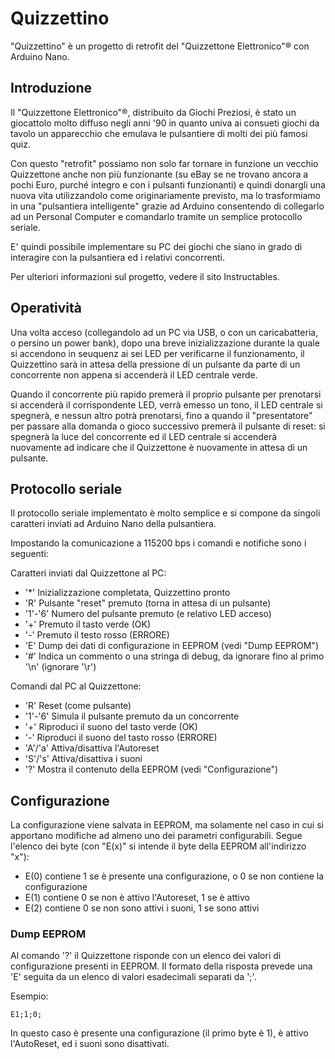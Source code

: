 # Quizzettino
"Quizzettino" è un progetto di retrofit del "Quizzettone Elettronico"® con Arduino Nano.

## Introduzione
Il "Quizzettone Elettronico"®, distribuito da Giochi Preziosi, è stato un giocattolo molto diffuso negli anni '90 in quanto univa ai consueti giochi da tavolo un apparecchio che emulava le pulsantiere di molti dei più famosi quiz.

Con questo "retrofit" possiamo non solo far tornare in funzione un vecchio Quizzettone anche non più funzionante (su eBay se ne trovano ancora a pochi Euro, purché integro e con i pulsanti funzionanti) e quindi donargli una nuova vita utilizzandolo come originariamente previsto, ma lo trasformiamo in una "pulsantiera intelligente" grazie ad Arduino consentendo di collegarlo ad un Personal Computer e comandarlo tramite un semplice protocollo seriale.

E' quindi possibile implementare su PC dei giochi che siano in grado di interagire con la pulsantiera ed i relativi concorrenti.

Per ulteriori informazioni sul progetto, vedere il sito Instructables.

## Operatività

Una volta acceso (collegandolo ad un PC via USB, o con un caricabatteria, o persino un power bank), dopo una breve inizializzazione durante la quale si accendono in seuquenz ai sei LED per verificarne il funzionamento, il Quizzettino sarà in attesa della pressione di un pulsante da parte di un concorrente non appena si accenderà il LED centrale verde.

Quando il concorrente più rapido premerà il proprio pulsante per prenotarsi si accenderà il corrispondente LED, verrà emesso un tono, il LED centrale si spegnerà, e nessun altro potrà prenotarsi, fino a quando il "presentatore" per  passare alla domanda o gioco successivo premerà il pulsante di reset: si spegnerà la luce del concorrente ed il LED centrale si accenderà nuovamente ad indicare che il Quizzettone è nuovamente in attesa di un pulsante.

## Protocollo seriale
Il protocollo seriale implementato è molto semplice e si compone da singoli caratteri inviati ad Arduino Nano della pulsantiera. 

Impostando la comunicazione a 115200 bps i comandi e notifiche sono i seguenti:

Caratteri inviati dal Quizzettone al PC:
- '*' Inizializzazione completata, Quizzettino pronto
- 'R' Pulsante "reset" premuto (torna in attesa di un pulsante)
- '1'-'6' Numero del pulsante premuto (e relativo LED acceso)
- '+' Premuto il tasto verde (OK)
- '-' Premuto il testo rosso (ERRORE)
- 'E' Dump dei dati di configurazione in EEPROM (vedi "Dump EEPROM")
- '#' Indica un commento o una stringa di debug, da ignorare fino al primo '\n' (ignorare '\r')

Comandi dal PC al Quizzettone:
- 'R' Reset (come pulsante)
- '1'-'6' Simula il pulsante premuto da un concorrente
- '+' Riproduci il suono del tasto verde (OK)
- '-' Riproduci il suono del tasto rosso (ERRORE)
- 'A'/'a' Attiva/disattiva l'Autoreset
- 'S'/'s' Attiva/disattiva i suoni
- '?' Mostra il contenuto della EEPROM (vedi "Configurazione")

## Configurazione
La configurazione viene salvata in EEPROM, ma solamente nel caso in cui si apportano modifiche ad almeno uno dei parametri configurabili. Segue l'elenco dei byte (con "E(x)" si intende il byte della EEPROM all'indirizzo "x"):

- E(0) contiene 1 se è presente una configurazione, o 0 se non contiene la configurazione
- E(1) contiene 0 se non è attivo l'Autoreset, 1 se è attivo
- E(2) contiene 0 se non sono attivi i suoni, 1 se sono attivi

### Dump EEPROM
Al comando '?' il Quizzettone risponde con un elenco dei valori di configurazione presenti in EEPROM. Il formato della risposta prevede una 'E' seguita da un elenco di valori esadecimali separati da ';'. 

Esempio:

`E1;1;0;`

In questo caso è presente una configurazione (il primo byte è 1), è attivo l'AutoReset, ed i suoni sono disattivati.
